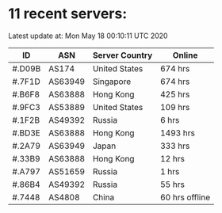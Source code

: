 # 11 recent servers:

Latest update at: Mon May 18 00:10:11 UTC 2020

| ID | ASN | Server Country | Online |
| -- | --- | -------------- | ------ |
| #.D09B | AS174 | United States | 674 hrs |
| #.7F1D | AS63949 | Singapore | 674 hrs |
| #.B6F8 | AS63888 | Hong Kong | 425 hrs |
| #.9FC3 | AS53889 | United States | 109 hrs |
| #.1F2B | AS49392 | Russia | 6 hrs |
| #.BD3E | AS63888 | Hong Kong | 1493 hrs |
| #.2A79 | AS63949 | Japan | 333 hrs |
| #.33B9 | AS63888 | Hong Kong | 12 hrs |
| #.A797 | AS51659 | Russia | 1 hrs |
| #.86B4 | AS49392 | Russia | 55 hrs |
| #.7448 | AS4808 | China | 60 hrs offline |

